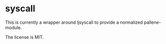 # syscall

This is currently a wrapper around ljsyscall to provide a normalized pallene-module.

The license is MIT.
